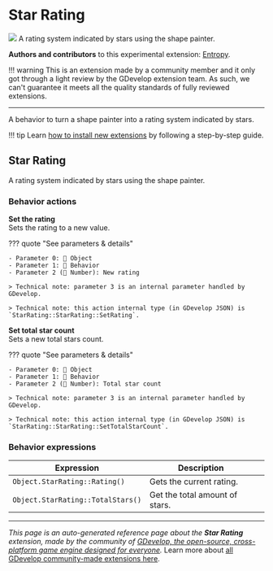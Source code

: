 # Star Rating

<img src="https://resources.gdevelop-app.com/assets/Icons/Glyphster Pack/Master/SVG/UI Essentials/UI Essentials_star.svg" class="extension-icon"></img>
A rating system indicated by stars using the shape painter.

**Authors and contributors** to this experimental extension: [Entropy](https://gd.games/Entropy).

!!! warning
    This is an extension made by a community member and it only got through a
    light review by the GDevelop extension team. As such, we can't guarantee it
    meets all the quality standards of fully reviewed extensions.

---

A behavior to turn a shape painter into a rating system indicated by stars.

!!! tip
    Learn [how to install new extensions](/gdevelop5/extensions/search) by following a step-by-step guide.



## Star Rating 

A rating system indicated by stars using the shape painter. 

### Behavior actions

**Set the rating**  
Sets the rating to a new value.

??? quote "See parameters & details"

    - Parameter 0: 👾 Object
    - Parameter 1: 🧩 Behavior
    - Parameter 2 (🔢 Number): New rating

    > Technical note: parameter 3 is an internal parameter handled by GDevelop.

    > Technical note: this action internal type (in GDevelop JSON) is `StarRating::StarRating::SetRating`.

**Set total star count**  
Sets a new total stars count.

??? quote "See parameters & details"

    - Parameter 0: 👾 Object
    - Parameter 1: 🧩 Behavior
    - Parameter 2 (🔢 Number): Total star count

    > Technical note: parameter 3 is an internal parameter handled by GDevelop.

    > Technical note: this action internal type (in GDevelop JSON) is `StarRating::StarRating::SetTotalStarCount`.

### Behavior expressions

| Expression | Description |  |
|-----|-----|-----|
| `Object.StarRating::Rating()` | Gets the current rating. ||
| `Object.StarRating::TotalStars()` | Get the total amount of stars. ||


---

*This page is an auto-generated reference page about the **Star Rating** extension, made by the community of [GDevelop, the open-source, cross-platform game engine designed for everyone](https://gdevelop.io/).* Learn more about [all GDevelop community-made extensions here](/gdevelop5/extensions).